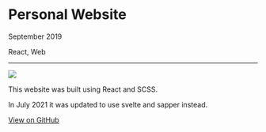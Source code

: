 # Personal Website

September 2019

React, Web

---

![](/assets/images/fallback.png)

This website was built using React and SCSS.

In July 2021 it was updated to use svelte and sapper instead.

[View on GitHub](https://github.com/RuairidhWilliamson/PersonalWebsite)
